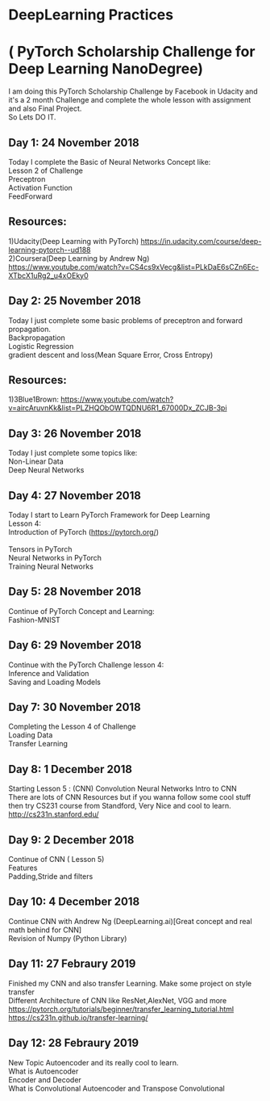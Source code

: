 # DeepLearning Practices
# ( PyTorch Scholarship Challenge for Deep Learning NanoDegree)<br />
I am doing this PyTorch Scholarship Challenge by Facebook in Udacity and it's a 2 month Challenge and complete the whole lesson with assignment and also Final Project.<br />
So Lets DO IT.

## Day 1: 24 November 2018
Today I complete the Basic of Neural Networks Concept like:<br />
                  Lesson 2 of Challenge <br />
                  Preceptron<br />
                  Activation Function<br />
                  FeedForward<br />
## Resources:
1)Udacity(Deep Learning with PyTorch) https://in.udacity.com/course/deep-learning-pytorch--ud188 <br />
2)Coursera(Deep Learning by Andrew Ng) https://www.youtube.com/watch?v=CS4cs9xVecg&list=PLkDaE6sCZn6Ec-XTbcX1uRg2_u4xOEky0
                  
## Day 2: 25 November 2018
Today I just complete some basic problems of preceptron and forward propagation.<br />
   Backpropagation<br />
   Logistic Regression<br />
   gradient descent and loss(Mean Square Error, Cross Entropy)<br />
## Resources:
1)3Blue1Brown: https://www.youtube.com/watch?v=aircAruvnKk&list=PLZHQObOWTQDNU6R1_67000Dx_ZCJB-3pi 

## Day 3: 26 November 2018
Today I just complete some topics like: <br />
             Non-Linear Data<br />
             Deep Neural Networks <br />
             
## Day 4: 27 November 2018
Today I start to Learn PyTorch Framework for Deep Learning<br />
              Lesson 4:<br />
              Introduction of PyTorch   (https://pytorch.org/) <br />  
              Tensors in PyTorch <br />
              Neural Networks in PyTorch <br />
              Training Neural Networks <br />

## Day 5: 28 November 2018
Continue of PyTorch Concept and Learning: <br />
              Fashion-MNIST
             
## Day 6: 29 November 2018
Continue with the PyTorch Challenge lesson 4:<br />
              Inference and Validation<br />
              Saving and Loading Models <br />
              
 ## Day 7: 30 November 2018
 Completing the Lesson 4 of Challenge<br />
              Loading Data<br />
              Transfer Learning<br />
    
 ## Day 8: 1 December 2018
 Starting Lesson 5 : (CNN) Convolution Neural Networks
               Intro to CNN<br />
 There are lots of CNN Resources but if you wanna follow some cool stuff then try CS231 course from Standford, Very Nice and cool to learn.
 http://cs231n.stanford.edu/
 
 ## Day 9: 2 December 2018
 Continue of CNN ( Lesson 5) <br />
 Features<br />
 Padding,Stride and filters<br />
 
 ## Day 10: 4 December 2018
 Continue CNN with Andrew Ng (DeepLearning.ai)[Great concept and real math behind for CNN]<br />
 Revision of Numpy (Python Library)
 
 ## Day 11: 27 Febraury 2019
 Finished my CNN and also transfer Learning. Make some project on style transfer</br >
 Different Architecture of CNN like ResNet,AlexNet, VGG and more<br />
 https://pytorch.org/tutorials/beginner/transfer_learning_tutorial.html<br/>
 https://cs231n.github.io/transfer-learning/
 
 ## Day 12: 28 Febraury 2019
 New Topic Autoencoder and its really cool to learn.<br />
               What is Autoencoder <br />
               Encoder and Decoder <br />
               What is Convolutional Autoencoder and Transpose Convolutional <br />

 
